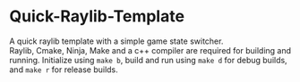 # Quick-Raylib-Template
A quick raylib template with a simple game state switcher.  
Raylib, Cmake, Ninja, Make and a c++ compiler are required for building and running.
Initialize using `make b`, build and run using `make d` for debug builds, and `make r` for release builds.
